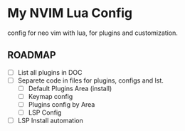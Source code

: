 # My NVIM Lua Config
config for neo vim with lua, for plugins and customization.

## ROADMAP
- [ ] List all plugins in DOC
- [ ] Separete code in files for plugins, configs and lst.
    - [ ] Default Plugins Area (install)
    - [ ] Keymap config
    - [ ] Plugins config by Area
    - [ ] LSP Config
- [ ] LSP Install automation
